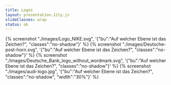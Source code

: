 ```yaml
---
title: Logos
layout: presentation.11ty.js
slideClasses: wrap
status: ok
---
```


{% screenshot "./images/Logo_NIKE.svg", '{"bu":"Auf welcher Ebene ist das Zeichen?", "classes":"no-shadow"}' %}
{% screenshot "./images/Deutsche-post-horn.svg", '{"bu":"Auf welcher Ebene ist das Zeichen?", "classes":"no-shadow"}' %}
{% screenshot "./images/Deutsche_Bank_logo_without_wordmark.svg", '{"bu":"Auf welcher Ebene ist das Zeichen?", "classes":"no-shadow"}' %}
{% screenshot "./images/audi-logo.jpg", '{"bu":"Auf welcher Ebene ist das Zeichen?", "classes":"no-shadow", "width":"30%"}' %}


